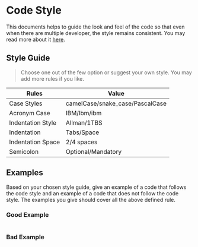 # Code Style

This documents helps to guide the look and feel of the code so that even when there are multiple developer, the style remains consistent. You may read more about it [here](https://javascript.info/coding-style).

## Style Guide

> Choose one out of the few option or suggest your own style. You may add more rules if you like.

| Rules             | Value                           |
| ----------------- | ------------------------------- |
| Case Styles       | camelCase/snake_case/PascalCase |
| Acronym Case      | IBM/Ibm/ibm                     |
| Indentation Style | Allman/1TBS                     |
| Indentation       | Tabs/Space                      |
| Indentation Space | 2/4 spaces                      |
| Semicolon         | Optional/Mandatory              |

## Examples

Based on your chosen style guide, give an example of a code that follows the code style and an example of a code that does not follow the code style. The examples you give should cover all the above defined rule.

### Good Example

```js
```

### Bad Example

```js
```
